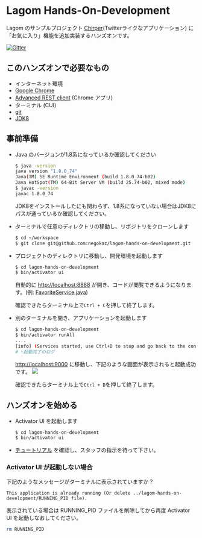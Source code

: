 # Lagom Hands-On-Development

Lagom のサンプルプロジェクト [Chirper](https://github.com/lagom/activator-lagom-java-chirper)(Twitterライクなアプリケーション) に「お気に入り」機能を追加実装するハンズオンです。

[![Gitter](https://badges.gitter.im/negokaz/lagom-hands-on-development.svg)](https://gitter.im/negokaz/lagom-hands-on-development?utm_source=badge&utm_medium=badge&utm_campaign=pr-badge)

## このハンズオンで必要なもの

* インターネット環境
* [Google Chrome](https://www.google.co.jp/chrome/browser/desktop/)
* [Advanced REST client](https://chrome.google.com/webstore/detail/advanced-rest-client/hgmloofddffdnphfgcellkdfbfbjeloo/) (Chrome アプリ)
* ターミナル (CUI)
* [git](https://git-scm.com/)
* [JDK8](http://www.oracle.com/technetwork/java/javase/downloads/index.html)

## 事前準備

* Java のバージョンが1.8系になっているか確認してください

    ```bash
    $ java -version
    java version "1.8.0_74"
    Java(TM) SE Runtime Environment (build 1.8.0_74-b02)
    Java HotSpot(TM) 64-Bit Server VM (build 25.74-b02, mixed mode)
    $ javac -version
    javac 1.8.0_74
    ```
    JDK8をインストールしたにも関わらず、1.8系になっていない場合はJDK8にパスが通っているか確認してください。
* ターミナルで任意のディレクトリの移動し、リポジトリをクローンします

    ```bash
    $ cd ~/workspace
    $ git clone git@github.com:negokaz/lagom-hands-on-development.git
    ```

* プロジェクトのディレクトリに移動し、開発環境を起動します

    ```bash
    $ cd lagom-hands-on-development
    $ bin/activator ui
    ```
    自動的に [http://localhost:8888](http://localhost:8888) が開き、コードが閲覧できるようになります。(例:  [FavoriteService.java](http://127.0.0.1:8888/app/lagom-hands-on-development/#code/favorite-api/src/main/java/sample/chirper/favorite/api/FavoriteService.java))

    確認できたらターミナル上で`Ctrl + C`を押して終了します。

* 別のターミナルを開き、アプリケーションを起動します

    ```bash
    $ cd lagom-hands-on-development
    $ bin/activator runAll
    ....
    [info] (Services started, use Ctrl+D to stop and go back to the console...)
    # ↑起動完了のログ
    ```

    [http://localhost:9000](http://localhost:9000) に移動し、下記のような画面が表示されると起動成功です。
    ![](doc/img/welcome-chiper.png)

    確認できたらターミナル上で`Ctrl + D`を押して終了します。

## ハンズオンを始める

* Activator UI を起動します

    ```bash
    $ cd lagom-hands-on-development
    $ bin/activator ui
    ```

* [チュートリアル](http://127.0.0.1:8888/app/lagom-hands-on-development/#tutorial/0) を確認し、スタッフの指示を待って下さい。

### Activator UI が起動しない場合

下記のようなメッセージがターミナルに表示されていますか？
```
This application is already running (Or delete ../lagom-hands-on-development/RUNNING_PID file).
```
表示されている場合は RUNNING_PID ファイルを削除してから再度 Activator UI を起動しなおしてください。
```bash
rm RUNNING_PID
```
